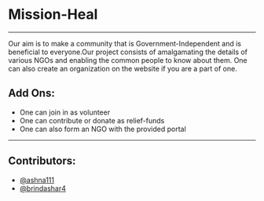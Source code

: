 # Mission-Heal
---
Our aim is to make a community that is Government-Independent and is beneficial to everyone.Our project consists of amalgamating the details of various NGOs and enabling the common people to know about them. One can also create an organization on the website if you are a part of one.

## Add Ons:
* One can join in as volunteer
* One can contribute or donate as relief-funds
* One can also form an NGO with the provided portal
---
## Contributors:
* [@ashna111](https://github.com/ashna111)
* [@brindashar4](https://github.com/brindashar4)
